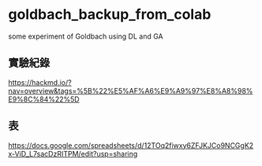 # goldbach_backup_from_colab
some experiment of Goldbach using DL and GA

## 實驗紀錄
https://hackmd.io/?nav=overview&tags=%5B%22%E5%AF%A6%E9%A9%97%E8%A8%98%E9%8C%84%22%5D

## 表
https://docs.google.com/spreadsheets/d/12TOq2fiwxy6ZFJKJCo9NCGgK2x-ViD_L7sacDzRITPM/edit?usp=sharing
